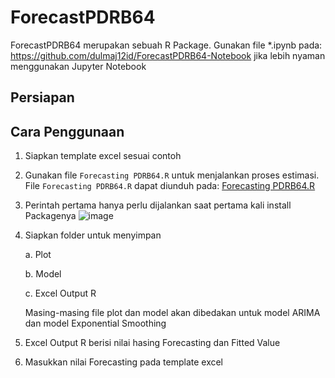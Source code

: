 # ForecastPDRB64
ForecastPDRB64 merupakan sebuah R Package.
Gunakan file *.ipynb pada: https://github.com/dulmaj12id/ForecastPDRB64-Notebook jika lebih nyaman menggunakan Jupyter Notebook

## Persiapan


## Cara Penggunaan
1. Siapkan template excel sesuai contoh
2. Gunakan file `Forecasting PDRB64.R` untuk menjalankan proses estimasi. File `Forecasting PDRB64.R` dapat diunduh pada: [Forecasting PDRB64.R](https://github.com/dulmaj12id/ForecastPDRB64/blob/main/Forecasting%20PDRB64.R)
3. Perintah pertama hanya perlu dijalankan saat pertama kali install Packagenya
   ![image](https://github.com/user-attachments/assets/d5b0cc78-c36d-47a0-8f30-5db79aca4d2b)
4. Siapkan folder untuk menyimpan

   a. Plot

   b. Model

   c. Excel Output R

   Masing-masing file plot dan model akan dibedakan untuk model ARIMA dan model Exponential Smoothing
6. Excel Output R berisi nilai hasing Forecasting dan Fitted Value
7. Masukkan nilai Forecasting pada template excel
